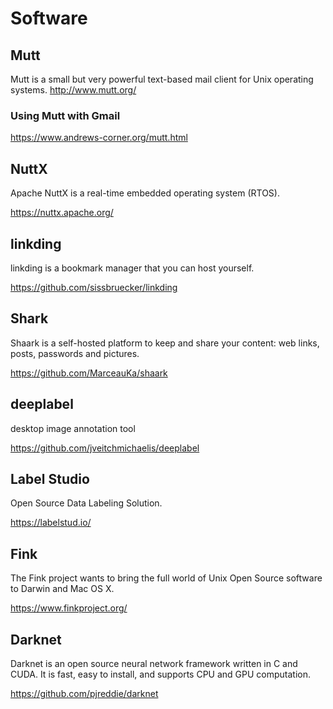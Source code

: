 # Software

## Mutt

Mutt is a small but very powerful text-based mail client for Unix operating systems.
<http://www.mutt.org/>

### Using Mutt with Gmail

<https://www.andrews-corner.org/mutt.html>

## NuttX

Apache NuttX is a real-time embedded operating system (RTOS).

<https://nuttx.apache.org/>

## linkding

linkding is a bookmark manager that you can host yourself.

<https://github.com/sissbruecker/linkding>

## Shark

Shaark is a self-hosted platform to keep and share your content: web links, posts, passwords and pictures.

<https://github.com/MarceauKa/shaark>

## deeplabel

desktop image annotation tool

<https://github.com/jveitchmichaelis/deeplabel>

## Label Studio

Open Source Data Labeling Solution.

<https://labelstud.io/>

## Fink

The Fink project wants to bring the full world of Unix Open Source software to Darwin and Mac OS X.

<https://www.finkproject.org/>

## Darknet

Darknet is an open source neural network framework written in C and CUDA. It is fast, easy to install, and supports CPU and GPU computation.

<https://github.com/pjreddie/darknet>
